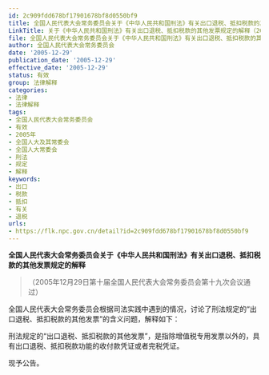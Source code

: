 ```yaml
---
id: 2c909fdd678bf17901678bf8d0550bf9
title: 全国人民代表大会常务委员会关于《中华人民共和国刑法》有关出口退税、抵扣税款的其他发票规定的解释
LinkTitle: 关于《中华人民共和国刑法》有关出口退税、抵扣税款的其他发票规定的解释（2005）
file: 全国人民代表大会常务委员会关于《中华人民共和国刑法》有关出口退税、抵扣税款的其他发票规定的解释_20051229_2c909fdd678bf17901678bf8d0550bf9.docx
author: 全国人民代表大会常务委员会
date: '2005-12-29'
publication_date: '2005-12-29'
effective_date: '2005-12-29'
status: 有效
group: 法律解释
categories:
- 法律
- 法律解释
tags:
- 全国人民代表大会常务委员会
- 有效
- 2005年
- 全国人大及其常委会
- 全国人大常委会
- 刑法
- 规定
- 解释
keywords:
- 出口
- 税款
- 抵扣
- 有关
- 退税
urls:
- https://flk.npc.gov.cn/detail?id=2c909fdd678bf17901678bf8d0550bf9
---
```


**全国人民代表大会常务委员会关于《中华人民共和国刑法》有关出口退税、抵扣税款的其他发票规定的解释**

> （2005年12月29日第十届全国人民代表大会常务委员会第十九次会议通过）

全国人民代表大会常务委员会根据司法实践中遇到的情况，讨论了刑法规定的“出口退税、抵扣税款的其他发票”的含义问题，解释如下：

刑法规定的“出口退税、抵扣税款的其他发票”，是指除增值税专用发票以外的，具有出口退税、抵扣税款功能的收付款凭证或者完税凭证。

现予公告。
